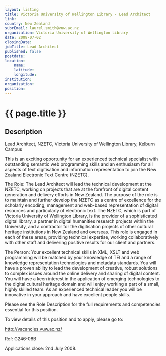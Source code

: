 ```yaml
---
layout: listing
title: Victoria University of Wellington Library - Lead Architect
link:
country: New Zealand
subrEmail: laurel.smith@vuw.ac.nz
organization: Victoria University of Wellington Library 
date: 2008-07-02
closingDate: 
jobTitle: Lead Architect
published: false
postdate:
location:
    name: 
    latitude: 
    longitude: 
institution: 
organization: 
position: 
--- 
```



# {{ page.title }}

## Description






Lead Architect, NZETC, Victoria University of Wellington Library, Kelburn Campus

 

This is an exciting opportunity for an experienced technical specialist with outstanding semantic web programming skills and an enthusiasm for all aspects of text digitisation and information representation to join the New Zealand Electronic Text Centre (NZETC). 

The Role: The Lead Architect will lead the technical development at the NZETC, working on projects that are at the forefront of digital content generation and delivery efforts in New Zealand. The purpose of the role is to maintain and further develop the NZETC as a centre of excellence for the scholarly encoding, management and web-based representation of digital resources and particularly of electronic text. The NZETC, which is part of Victoria University of Wellington Library, is the provider of a sophisticated digital library, a partner in digital humanities research projects within the University, and a contractor for the digitisation projects of other cultural heritage institutions in New Zealand and overseas. This role is engaged in each of these areas, providing technical expertise, working collaboratively with other staff and delivering positive results for our client and partners.

 

The Person: Your excellent technical skills in XML, XSLT and web programming will be matched by your knowledge of TEI and a range of knowledge representation technologies and metadata standards. You will have a proven ability to lead the development of creative, robust solutions to complex issues around the online delivery and sharing of digital content. You will have a keen interest in the application of emerging technologies to the digital cultural heritage domain and will enjoy working a part of a small, highly skilled team. As an experienced technical leader you will be innovative in your approach and have excellent people skills. 

Please see the Role Description for the full requirements and competencies essential for this position. 

To view details of this position and to apply, please go to:

http://vacancies.vuw.ac.nz/

Ref: G246-08B

Applications close: 2nd July 2008.


